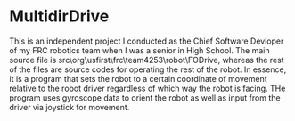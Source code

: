 # MultidirDrive
This is an independent project I conducted as the Chief Software Devloper of my FRC robotics team when I was a senior in High School.
The main source file is src\org\usfirst\frc\team4253\robot\FODrive, whereas the rest of the files are source codes for operating the rest of the robot.
In essence, it is a program that sets the robot to a certain coordinate of movement relative to the robot driver regardless of which way the robot is facing.
THe program uses gyroscope data to orient the robot as well as input from the driver via joystick for movement.